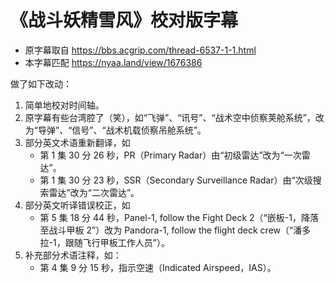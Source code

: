 # 《战斗妖精雪风》校对版字幕

- 原字幕取自 https://bbs.acgrip.com/thread-6537-1-1.html
- 本字幕匹配 https://nyaa.land/view/1676386

做了如下改动：

1. 简单地校对时间轴。
2. 原字幕有些台湾腔了（笑），如“飞弹”、“讯号”、“战术空中侦察荚舱系统”，改为“导弹”、“信号”、“战术机载侦察吊舱系统”。
3. 部分英文术语重新翻译，如
   - 第 1 集 30 分 26 秒，PR（Primary Radar）由“初级雷达”改为“一次雷达”。
   - 第 1 集 30 分 23 秒，SSR（Secondary Surveillance Radar）由“次级搜索雷达”改为“二次雷达”。
4. 部分英文听译错误校正，如
   - 第 5 集 18 分 44 秒，Panel-1, follow the Fight Deck 2（“嵌板-1，降落至战斗甲板 2”）改为 Pandora-1, follow the flight deck crew（“潘多拉-1，跟随飞行甲板工作人员”）。
5. 补充部分术语注释，如：
   - 第 4 集 9 分 15 秒，指示空速（Indicated Airspeed，IAS）。